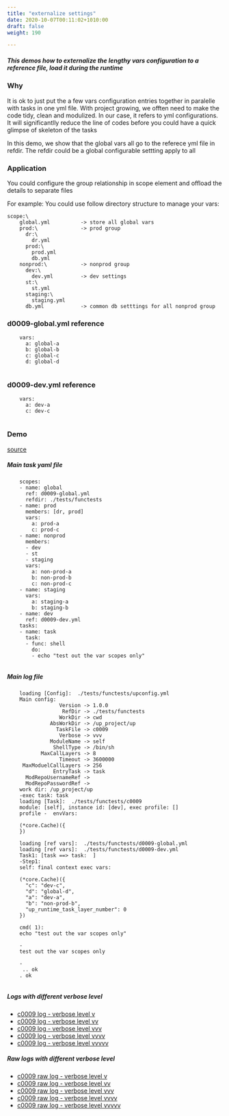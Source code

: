 ```yaml
---
title: "externalize settings"
date: 2020-10-07T00:11:02+1010:00
draft: false
weight: 190

---
```


##### This demos how to externalize the lengthy vars configuration to a reference file, load it during the runtime


### Why


It is ok to just put the a few vars configuration entries together in paralelle with tasks in one yml file. With project growing, we offten need to make the code tidy, clean and modulized. In our case, it refers to yml configurations. It will significantlly reduce the line of codes before you could have a quick glimpse of skeleton of the tasks

In this demo, we show that the global vars all go to the referece yml file in refdir. The refdir could be a global configurable settting apply to all











### Application


You could configure the group relationship in scope element and offload the details to separate files

For example: You could use follow directory structure to manage your vars:

```
scope:\
    global.yml          -> store all global vars
    prod:\              -> prod group
      dr:\
        dr.yml
      prod:\
        prod.yml
        db.yml
    nonprod:\           -> nonprod group
      dev:\
        dev.yml         -> dev settings
      st:\
        st.yml
      staging:\
        staging.yml
      db.yml            -> common db setttings for all nonprod group
  ```











### d0009-global.yml reference






```
    vars:
      a: global-a
      b: global-b
      c: global-c
      d: global-d
    
```






### d0009-dev.yml reference






```
    vars:
      a: dev-a
      c: dev-c
    
```






### Demo








[source](https://github.com/upcmd/up/blob/master/tests/functests/c0009.yml)

##### Main task yaml file
```
    scopes:
    - name: global
      ref: d0009-global.yml
      refdir: ./tests/functests
    - name: prod
      members: [dr, prod]
      vars:
        a: prod-a
        c: prod-c
    - name: nonprod
      members:
      - dev
      - st
      - staging
      vars:
        a: non-prod-a
        b: non-prod-b
        c: non-prod-c
    - name: staging
      vars:
        a: staging-a
        b: staging-b
    - name: dev
      ref: d0009-dev.yml
    tasks:
    - name: task
      task:
      - func: shell
        do:
        - echo "test out the var scopes only"
    
```
##### Main log file
```
    loading [Config]:  ./tests/functests/upconfig.yml
    Main config:
                 Version -> 1.0.0
                  RefDir -> ./tests/functests
                 WorkDir -> cwd
              AbsWorkDir -> /up_project/up
                TaskFile -> c0009
                 Verbose -> vvv
              ModuleName -> self
               ShellType -> /bin/sh
           MaxCallLayers -> 8
                 Timeout -> 3600000
     MaxModuelCallLayers -> 256
               EntryTask -> task
      ModRepoUsernameRef -> 
      ModRepoPasswordRef -> 
    work dir: /up_project/up
    -exec task: task
    loading [Task]:  ./tests/functests/c0009
    module: [self], instance id: [dev], exec profile: []
    profile -  envVars:
    
    (*core.Cache)({
    })
    
    loading [ref vars]:  ./tests/functests/d0009-global.yml
    loading [ref vars]:  ./tests/functests/d0009-dev.yml
    Task1: [task ==> task:  ]
    -Step1:
    self: final context exec vars:
    
    (*core.Cache)({
      "c": "dev-c",
      "d": "global-d",
      "a": "dev-a",
      "b": "non-prod-b",
      "up_runtime_task_layer_number": 0
    })
    
    cmd( 1):
    echo "test out the var scopes only"
    
    -
    test out the var scopes only
    
    -
     .. ok
    . ok
    
```


##### Logs with different verbose level
* [c0009 log - verbose level v](../../logs/c0009_v)
* [c0009 log - verbose level vv](../../logs/c0009_vv)
* [c0009 log - verbose level vvv](../../logs/c0009_vvvv)
* [c0009 log - verbose level vvvv](../../logs/c0009_vvvv)
* [c0009 log - verbose level vvvvv](../../logs/c0009_vvvvv)

##### Raw logs with different verbose level
* [c0009 raw log - verbose level v](../../reflogs/c0009_v.log)
* [c0009 raw log - verbose level vv](../../reflogs/c0009_vv.log)
* [c0009 raw log - verbose level vvv](../../reflogs/c0009_vvv.log)
* [c0009 raw log - verbose level vvvv](../../reflogs/c0009_vvvv.log)
* [c0009 raw log - verbose level vvvvv](../../reflogs/c0009_vvvvv.log)







